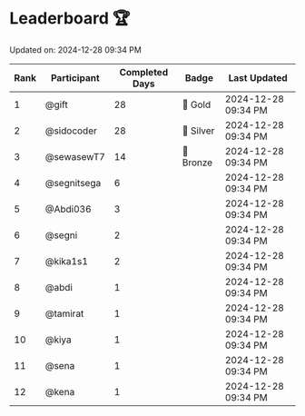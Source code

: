 # Leaderboard 🏆

Updated on: 2024-12-28 09:34 PM

| Rank | Participant       | Completed Days | Badge      | Last Updated         |
|------|-------------------|----------------|------------|----------------------|
| 1    | @gift             | 28             | 🏅 Gold     | 2024-12-28 09:34 PM |
| 2    | @sidocoder        | 28             | 🥈 Silver   | 2024-12-28 09:34 PM |
| 3    | @sewasewT7        | 14             | 🥉 Bronze   | 2024-12-28 09:34 PM |
| 4    | @segnitsega       | 6              |            | 2024-12-28 09:34 PM |
| 5    | @Abdi036          | 3              |            | 2024-12-28 09:34 PM |
| 6    | @segni            | 2              |            | 2024-12-28 09:34 PM |
| 7    | @kika1s1          | 2              |            | 2024-12-28 09:34 PM |
| 8    | @abdi             | 1              |            | 2024-12-28 09:34 PM |
| 9    | @tamirat          | 1              |            | 2024-12-28 09:34 PM |
| 10   | @kiya             | 1              |            | 2024-12-28 09:34 PM |
| 11   | @sena             | 1              |            | 2024-12-28 09:34 PM |
| 12   | @kena             | 1              |            | 2024-12-28 09:34 PM |
